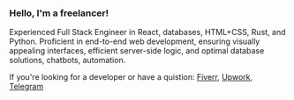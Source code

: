 ### Hello, I'm a freelancer!

Experienced Full Stack Engineer in React, databases, HTML+CSS, Rust, and Python. Proficient in end-to-end web development, ensuring visually appealing interfaces, efficient server-side logic, and optimal database solutions, chatbots, automation. 

If you're looking for a developer or have a quistion: [Fiverr](https://www.fiverr.com/pe/yQbQ75), [Upwork](https://www.upwork.com/workwith/leonf5), [Telegram](https://t.me/leofaraf)
